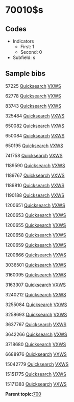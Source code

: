 # 70010$s

## Codes

-   Indicators
    -   First: 1
    -   Second: 0
-   Subfield: s

## Sample bibs

57225 [Quicksearch](https://search.library.yale.edu/catalog/57225) [VXWS](http://prodorbis.library.yale.edu:7014/vxws/GetHoldingsService?bibId=57225)

62778 [Quicksearch](https://search.library.yale.edu/catalog/62778) [VXWS](http://prodorbis.library.yale.edu:7014/vxws/GetHoldingsService?bibId=62778)

83743 [Quicksearch](https://search.library.yale.edu/catalog/83743) [VXWS](http://prodorbis.library.yale.edu:7014/vxws/GetHoldingsService?bibId=83743)

325484 [Quicksearch](https://search.library.yale.edu/catalog/325484) [VXWS](http://prodorbis.library.yale.edu:7014/vxws/GetHoldingsService?bibId=325484)

650082 [Quicksearch](https://search.library.yale.edu/catalog/650082) [VXWS](http://prodorbis.library.yale.edu:7014/vxws/GetHoldingsService?bibId=650082)

650084 [Quicksearch](https://search.library.yale.edu/catalog/650084) [VXWS](http://prodorbis.library.yale.edu:7014/vxws/GetHoldingsService?bibId=650084)

650195 [Quicksearch](https://search.library.yale.edu/catalog/650195) [VXWS](http://prodorbis.library.yale.edu:7014/vxws/GetHoldingsService?bibId=650195)

741758 [Quicksearch](https://search.library.yale.edu/catalog/741758) [VXWS](http://prodorbis.library.yale.edu:7014/vxws/GetHoldingsService?bibId=741758)

1189590 [Quicksearch](https://search.library.yale.edu/catalog/1189590) [VXWS](http://prodorbis.library.yale.edu:7014/vxws/GetHoldingsService?bibId=1189590)

1189767 [Quicksearch](https://search.library.yale.edu/catalog/1189767) [VXWS](http://prodorbis.library.yale.edu:7014/vxws/GetHoldingsService?bibId=1189767)

1189810 [Quicksearch](https://search.library.yale.edu/catalog/1189810) [VXWS](http://prodorbis.library.yale.edu:7014/vxws/GetHoldingsService?bibId=1189810)

1190188 [Quicksearch](https://search.library.yale.edu/catalog/1190188) [VXWS](http://prodorbis.library.yale.edu:7014/vxws/GetHoldingsService?bibId=1190188)

1200651 [Quicksearch](https://search.library.yale.edu/catalog/1200651) [VXWS](http://prodorbis.library.yale.edu:7014/vxws/GetHoldingsService?bibId=1200651)

1200653 [Quicksearch](https://search.library.yale.edu/catalog/1200653) [VXWS](http://prodorbis.library.yale.edu:7014/vxws/GetHoldingsService?bibId=1200653)

1200655 [Quicksearch](https://search.library.yale.edu/catalog/1200655) [VXWS](http://prodorbis.library.yale.edu:7014/vxws/GetHoldingsService?bibId=1200655)

1200658 [Quicksearch](https://search.library.yale.edu/catalog/1200658) [VXWS](http://prodorbis.library.yale.edu:7014/vxws/GetHoldingsService?bibId=1200658)

1200659 [Quicksearch](https://search.library.yale.edu/catalog/1200659) [VXWS](http://prodorbis.library.yale.edu:7014/vxws/GetHoldingsService?bibId=1200659)

1200666 [Quicksearch](https://search.library.yale.edu/catalog/1200666) [VXWS](http://prodorbis.library.yale.edu:7014/vxws/GetHoldingsService?bibId=1200666)

3036501 [Quicksearch](https://search.library.yale.edu/catalog/3036501) [VXWS](http://prodorbis.library.yale.edu:7014/vxws/GetHoldingsService?bibId=3036501)

3160095 [Quicksearch](https://search.library.yale.edu/catalog/3160095) [VXWS](http://prodorbis.library.yale.edu:7014/vxws/GetHoldingsService?bibId=3160095)

3163307 [Quicksearch](https://search.library.yale.edu/catalog/3163307) [VXWS](http://prodorbis.library.yale.edu:7014/vxws/GetHoldingsService?bibId=3163307)

3240212 [Quicksearch](https://search.library.yale.edu/catalog/3240212) [VXWS](http://prodorbis.library.yale.edu:7014/vxws/GetHoldingsService?bibId=3240212)

3255084 [Quicksearch](https://search.library.yale.edu/catalog/3255084) [VXWS](http://prodorbis.library.yale.edu:7014/vxws/GetHoldingsService?bibId=3255084)

3258693 [Quicksearch](https://search.library.yale.edu/catalog/3258693) [VXWS](http://prodorbis.library.yale.edu:7014/vxws/GetHoldingsService?bibId=3258693)

3637767 [Quicksearch](https://search.library.yale.edu/catalog/3637767) [VXWS](http://prodorbis.library.yale.edu:7014/vxws/GetHoldingsService?bibId=3637767)

3642266 [Quicksearch](https://search.library.yale.edu/catalog/3642266) [VXWS](http://prodorbis.library.yale.edu:7014/vxws/GetHoldingsService?bibId=3642266)

3718680 [Quicksearch](https://search.library.yale.edu/catalog/3718680) [VXWS](http://prodorbis.library.yale.edu:7014/vxws/GetHoldingsService?bibId=3718680)

6688976 [Quicksearch](https://search.library.yale.edu/catalog/6688976) [VXWS](http://prodorbis.library.yale.edu:7014/vxws/GetHoldingsService?bibId=6688976)

15042779 [Quicksearch](https://search.library.yale.edu/catalog/15042779) [VXWS](http://prodorbis.library.yale.edu:7014/vxws/GetHoldingsService?bibId=15042779)

15151775 [Quicksearch](https://search.library.yale.edu/catalog/15151775) [VXWS](http://prodorbis.library.yale.edu:7014/vxws/GetHoldingsService?bibId=15151775)

15171383 [Quicksearch](https://search.library.yale.edu/catalog/15171383) [VXWS](http://prodorbis.library.yale.edu:7014/vxws/GetHoldingsService?bibId=15171383)

**Parent topic:**[700](../../tags/700/700.md)

